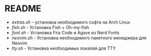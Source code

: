 # README

* *extras.sh* - установка необходимого софта на Arch Linux
* *fish.sh* - Установка Fish + Oh-my-fish
* *font.sh* - Установка Fira Code и Agave из Nerd Fonts
* *neovim.sh* - Установка необходимого пакетного менеджера для Neovim
* *tty.sh* - Установка необходимых локалей для TTY

